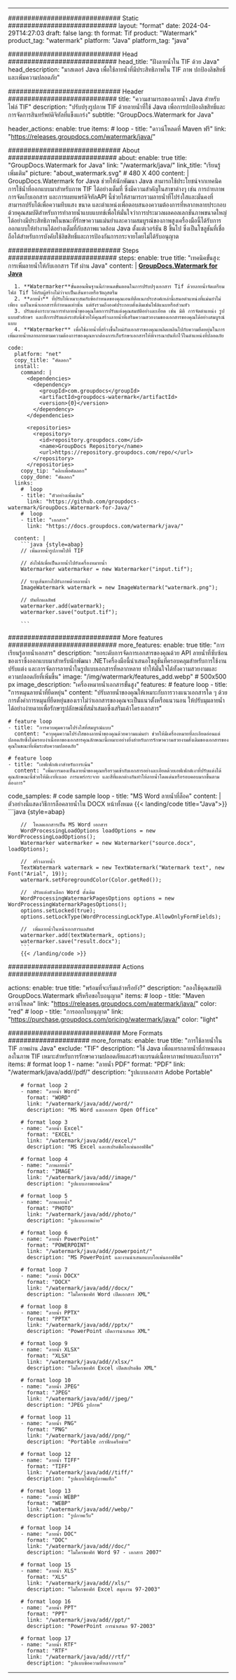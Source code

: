 
---
############################# Static ############################
layout: "format"
date:  2024-04-29T14:27:03
draft: false
lang: th
format: Tif
product: "Watermark"
product_tag: "watermark"
platform: "Java"
platform_tag: "java"

############################# Head ############################
head_title: "ฝังลายน้ำใน TIF ด้วย Java"
head_description: "มาสเตอร์ Java เพื่อใช้ลายน้ำที่มีประสิทธิภาพใน TIF ภาพ ปกป้องลิขสิทธิ์และเพิ่มความปลอดภัย"

############################# Header ############################
title: "ความสามารถของลายน้ำ Java สำหรับไฟล์ TIF" 
description: "ปรับปรุงรูปภาพ TIF ด้วยลายน้ำที่ใช้ Java เพื่อการปกป้องลิขสิทธิ์และการจัดการสินทรัพย์ดิจิทัลที่แข็งแกร่ง"
subtitle: "GroupDocs.Watermark for Java" 

header_actions:
  enable: true
  items:
    #  loop
    - title: "ดาวน์โหลดที่ Maven ฟรี"
      link: "https://releases.groupdocs.com/watermark/java/"
      
############################# About ############################
about:
    enable: true
    title: "GroupDocs.Watermark for Java"
    link: "/watermark/java/"
    link_title: "เรียนรู้เพิ่มเติม"
    picture: "about_watermark.svg" # 480 X 400
    content: |
       GroupDocs.Watermark for Java ช่วยให้นักพัฒนา Java สามารถใช้ประโยชน์จากเทคนิคการใช้น้ำที่ออกแบบมาสำหรับภาพ TIF ได้อย่างเต็มที่ ซึ่งมีความสำคัญในสาขาต่างๆ เช่น การถ่ายภาพ การจัดเก็บเอกสาร และการเผยแพร่ดิจิทัลAPI นี้ช่วยให้สามารถรวมลายน้ำที่โปร่งใสและมั่นคงที่สามารถปรับได้เพื่อความทึบแสง ขนาด และตำแหน่งเพื่อตอบสนองความต้องการที่หลากหลายประกอบด้วยคุณสมบัติสำหรับการทำลายน้ำแบบแบทช์เพื่อให้มั่นใจว่าการประมวลผลคอลเลกชันภาพขนาดใหญ่ได้อย่างมีประสิทธิภาพในขณะที่รักษาความแม่นยำและความสมบูรณ์ของภาพสูงเครื่องมือนี้ได้รับการออกแบบให้ทำงานได้อย่างเต็มที่กับสภาพแวดล้อม Java ตั้งแต่เวอร์ชัน 8 ขึ้นไป ซึ่งเป็นโซลูชันที่เชื่อถือได้สำหรับการบังคับใช้ลิขสิทธิ์และการป้องกันการกระจายโดยไม่ได้รับอนุญาต

############################# Steps ############################
steps:
    enable: true
    title: "เทคนิคขั้นสูง: การเพิ่มลายน้ำให้กับเอกสาร Tif ผ่าน Java"
    content: |
      **[GroupDocs.Watermark for Java](https://products.groupdocs.com/watermark/java/)**
      
      1. **Watermarker**ขั้นตอนพื้นฐานนี้กำหนดขั้นตอนในการปรับปรุงเอกสาร Tif ด้วยลายน้ำจัดเตรียมไฟล์ Tif ให้กับผู้สร้างไม่ว่าจะเป็นเส้นทางหรือวัตถุสตรีม
      2. **ลายน้ำ** ที่ปรับให้เหมาะสมกับข้อกำหนดของคุณเอนทิตีอเนกประสงค์เหล่านี้เสนอตำแหน่งที่แม่นยำไม่เพียง แต่ในหน้าเอกสารที่กำหนดเท่านั้น แต่ยังรวมถึงองค์ประกอบดั้งเดิมเช่นไฟล์แนบหรือส่วนหัว
      3. ปรับแต่งกระบวนการทำลายน้ำของคุณโดยการปรับแต่งคุณสมบัติอย่างละเอียด เช่น มิติ การจัดตำแหน่ง รูปแบบตัวอักษร และสีการปรับแต่งระดับนี้ช่วยให้คุณสร้างลายน้ำที่เสริมความสวยงามของเอกสารของคุณได้อย่างสมบูรณ์แบบ
      4. **Watermarker** เพื่อใช้ลายน้ำที่สร้างขึ้นใหม่กับเอกสารของคุณเพลิดเพลินไปกับความยืดหยุ่นในการเพิ่มลายน้ำหลายลายตามความต้องการของคุณหากต้องการเก็บรักษาเอกสารให้พิจารณาบันทึกไว้ในตำแหน่งที่ปลอดภัย
   
    code:
      platform: "net"
      copy_title: "คัดลอก"
      install:
        command: |
          <dependencies>
            <dependency>
              <groupId>com.groupdocs</groupId>
              <artifactId>groupdocs-watermark</artifactId>
              <version>{0}</version>
            </dependency>
          </dependencies>

          <repositories>
            <repository>
              <id>repository.groupdocs.com</id>
              <name>GroupDocs Repository</name>
              <url>https://repository.groupdocs.com/repo/</url>
            </repository>
          </repositories>
        copy_tip: "คลิกเพื่อคัดลอก"
        copy_done: "คัดลอก"
      links:
        #  loop
        - title: "ตัวอย่างเพิ่มเติม"
          link: "https://github.com/groupdocs-watermark/GroupDocs.Watermark-for-Java/"
        #  loop
        - title: "เอกสาร"
          link: "https://docs.groupdocs.com/watermark/java/"
          
      content: |
        ```java {style=abap}
        // เพิ่มลายน้ำรูปภาพไปที่ TIF

        // ส่งไฟล์เพื่อเป็นลายน้ำไปยังเครื่องหมายน้ำ
        Watermarker watermarker = new Watermarker("input.tif");
        
        // ระบุเส้นทางไปยังภาพด้วยลายน้ำ
        ImageWatermark watermark = new ImageWatermark("watermark.png");

        // บันทึกผลลัพธ์
        watermarker.add(watermark);
        watermarker.save("output.tif");
        
        ```            

############################# More features ############################
more_features:
  enable: true
  title: "การเรียนรู้ลายน้ำเอกสาร"
  description: "ยกระดับการจัดการเอกสารของคุณด้วย API ลายน้ำที่ซับซ้อนของเราซึ่งออกแบบมาสำหรับนักพัฒนา .NETเครื่องมือนี้นำเสนอโซลูชันที่ครอบคลุมสำหรับการใช้งาน ปรับแต่ง และการจัดการลายน้ำในรูปแบบเอกสารที่หลากหลาย ทำให้มั่นใจได้ทั้งความสวยงามและความปลอดภัยที่เพิ่มขึ้น"
  image: "/img/watermark/features_add.webp" # 500x500 px
  image_description: "เครื่องหมายน้ำเอกสารขั้นสูง"
  features:
    # feature loop
    - title: "การหมุนลายน้ำที่ยืดหยุ่น"
      content: "ปรับลายน้ำของคุณให้เหมาะกับการวางแนวเอกสารใด ๆ ด้วยการตั้งค่าการหมุนที่ยืดหยุ่นของเราไม่ว่าเอกสารของคุณจะเป็นแนวตั้งหรือแนวนอน ให้ปรับมุมลายน้ำได้อย่างง่ายดายเพื่อรักษารูปลักษณ์ที่สม่ำเสมอซึ่งเสริมเค้าโครงเอกสาร"

    # feature loop
    - title: "การควบคุมความโปร่งใสที่สมบูรณ์แบบ"
      content: "ควบคุมความโปร่งใสของลายน้ำของคุณด้วยความแม่นยำ ช่วยให้มีเครื่องหมายที่ละเอียดอ่อนแต่ปลอดภัยซึ่งไม่ครอบงำเนื้อหาของเอกสารคุณลักษณะนี้เหมาะอย่างยิ่งสำหรับการรักษาความสวยงามดั้งเดิมของเอกสารของคุณในขณะที่เพิ่มระดับความปลอดภัย"

    # feature loop
    - title: "เอฟเฟกต์เงาสำหรับการเน้น"
      content: "เพิ่มการมองเห็นลายน้ำของคุณหรือรวมเข้ากับเอกสารอย่างละเอียดด้วยเอฟเฟกต์เงาที่ปรับแต่งได้คุณลักษณะนี้ช่วยให้มีเงาที่เบลอ การแพร่กระจาย และสีที่แตกต่างกันทำให้ลายน้ำโดดเด่นหรือรอบคอบมากขึ้นตามต้องการ"
      
  code_samples:
    # code sample loop
    - title: "MS Word ลายน้ำที่ล็อค"
      content: |
        ตัวอย่างนี้แสดงวิธีการล็อคลายน้ำใน DOCX หน้าทั้งหมด
        {{< landing/code title="Java">}}
        ```java {style=abap}
        
        //  โหลดเอกสารเป็น MS Word เอกสาร
        WordProcessingLoadOptions loadOptions = new WordProcessingLoadOptions();
        Watermarker watermarker = new Watermarker("source.docx", loadOptions);

        //  สร้างลายน้ำ
        TextWatermark watermark = new TextWatermark("Watermark text", new Font("Arial", 19));
        watermark.setForegroundColor(Color.getRed());

        //  ปรับแต่งตัวเลือก Word ดั้งเดิม
        WordProcessingWatermarkPagesOptions options = new WordProcessingWatermarkPagesOptions();
        options.setLocked(true);
        options.setLockType(WordProcessingLockType.AllowOnlyFormFields);

        //  เพิ่มลายน้ำในหน้าเอกสารผลลัพธ์
        watermarker.add(textWatermark, options);
        watermarker.save("result.docx");
        ```
        {{< /landing/code >}}


############################# Actions ############################

actions:
  enable: true
  title: "พร้อมที่จะเริ่มแล้วหรือยัง?"
  description: "ลองใช้คุณสมบัติ GroupDocs.Watermark ฟรีหรือขอใบอนุญาต"
  items:
    #  loop
    - title: "Maven ดาวน์โหลด"
      link: "https://releases.groupdocs.com/watermark/java/"
      color: "red"
        #  loop
    - title: "การออกใบอนุญาต"
      link: "https://purchase.groupdocs.com/pricing/watermark/java/"
      color: "light"


############################# More Formats #####################
more_formats:
    enable: true
    title: "การใช้ลายน้ำใน TIF ภาพผ่าน Java"
    exclude: "TIF"
    description: "ใช้ Java เพื่อแทรกลายน้ำที่กำหนดเองลงในภาพ TIF เหมาะสำหรับการรักษาความปลอดภัยและสร้างแบรนด์เนื้อหาภาพถ่ายและเก็บถาวร"
    items: 
        # format loop 1
        - name: "ลายน้ำ PDF"
          format: "PDF"
          link: "/watermark/java/add//pdf/"
          description: "รูปแบบเอกสาร Adobe Portable"

        # format loop 2
        - name: "ลายน้ำ Word"
          format: "WORD"
          link: "/watermark/java/add//word/"
          description: "MS Word และเอกสาร Open Office"
          
        # format loop 3
        - name: "ลายน้ำ Excel"
          format: "EXCEL"
          link: "/watermark/java/add//excel/"
          description: "MS Excel และสเปรดชีตโอเพ่นออฟฟิศ"

        # format loop 4
        - name: "ภาพลายน้ำ"
          format: "IMAGE"
          link: "/watermark/java/add//image/"
          description: "รูปแบบภาพยอดนิยม"

        # format loop 5
        - name: "ภาพลายน้ำ"
          format: "PHOTO"
          link: "/watermark/java/add//photo/"
          description: "รูปแบบภาพถ่าย"

        # format loop 6
        - name: "ลายน้ำ PowerPoint"
          format: "POWERPOINT"
          link: "/watermark/java/add//powerpoint/"
          description: "MS PowerPoint และงานนำเสนอแบบโอเพ่นออฟฟิศ"

        # format loop 7
        - name: "ลายน้ำ DOCX"
          format: "DOCX"
          link: "/watermark/java/add//docx/"
          description: "ไมโครซอฟท์ Word เปิดเอกสาร XML"
          
        # format loop 8
        - name: "ลายน้ำ PPTX"
          format: "PPTX"
          link: "/watermark/java/add//pptx/"
          description: "PowerPoint เปิดการนำเสนอ XML"
          
        # format loop 9
        - name: "ลายน้ำ XLSX"
          format: "XLSX"
          link: "/watermark/java/add//xlsx/"
          description: "ไมโครซอฟท์ Excel เปิดสเปรดชีต XML"

        # format loop 10
        - name: "ลายน้ำ JPEG"
          format: "JPEG"
          link: "/watermark/java/add//jpeg/"
          description: "JPEG รูปภาพ"

        # format loop 11
        - name: "ลายน้ำ PNG"
          format: "PNG"
          link: "/watermark/java/add//png/"
          description: "Portable กราฟิกเครือข่าย"

        # format loop 12
        - name: "ลายน้ำ TIFF"
          format: "TIFF"
          link: "/watermark/java/add//tiff/"
          description: "รูปแบบไฟล์รูปภาพแท็ก"

        # format loop 13
        - name: "ลายน้ำ WEBP"
          format: "WEBP"
          link: "/watermark/java/add//webp/"
          description: "รูปภาพเว็บ"

        # format loop 14
        - name: "ลายน้ำ DOC"
          format: "DOC"
          link: "/watermark/java/add//doc/"
          description: "ไมโครซอฟท์ Word 97 - เอกสาร 2007"

        # format loop 15
        - name: "ลายน้ำ XLS"
          format: "XLS"
          link: "/watermark/java/add//xls/"
          description: "ไมโครซอฟท์ Excel สมุดงาน 97-2003"

        # format loop 16
        - name: "ลายน้ำ PPT"
          format: "PPT"
          link: "/watermark/java/add//ppt/"
          description: "PowerPoint การนำเสนอ 97-2003"

        # format loop 17
        - name: "ลายน้ำ RTF"
          format: "RTF"
          link: "/watermark/java/add//rtf/"
          description: "รูปแบบข้อความที่หลากหลาย"

---